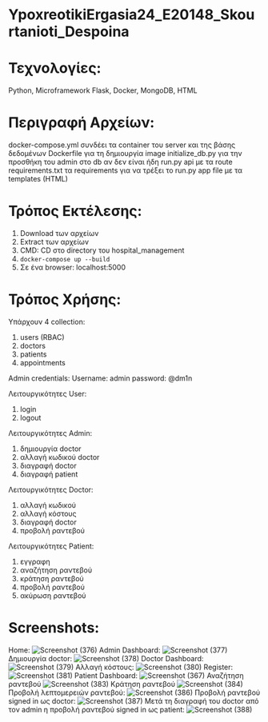 # YpoxreotikiErgasia24_E20148_Skourtanioti_Despoina

# Τεχνολογίες:

Python, Microframework Flask, Docker, MongoDB, HTML

# Περιγραφή Αρχείων:

docker-compose.yml συνδέει τα container του server και της βάσης δεδομένων
Dockerfile για τη δημιουργία image
initialize_db.py για την προσθήκη του admin στο db αν δεν είναι ήδη
run.py api με τα route
requirements.txt τα requirements για να τρέξει το run.py
app file με τα templates (HTML)

# Τρόπος Εκτέλεσης:

1. Download των αρχείων
2. Extract των αρχείων
3. CMD: CD στο directory του hospital_management
4. ```docker-compose up --build```
5. Σε ένα browser: localhost:5000

# Τρόπος Χρήσης:

Υπάρχουν 4 collection:
1. users (RBAC)
2. doctors
3. patients
4. appointments

Admin credentials:
Username: admin
password: @dm1n

Λειτουργικότητες User:
1. login
2. logout

Λειτουργικότητες Admin:
1. δημιουργία doctor
2. αλλαγή κωδικού doctor
3. διαγραφή doctor
4. διαγραφή patient

Λειτουργικότητες Doctor:
1. αλλαγή κωδικού
2. αλλαγή κόστους
3. διαγραφή doctor
4. προβολή ραντεβού

Λειτουργικότητες Patient:
1. εγγραφη
2. αναζήτηση ραντεβού
3. κράτηση ραντεβού
4. προβολή ραντεβού
5. ακύρωση ραντεβού

# Screenshots:

Home:
![Screenshot (376)](https://github.com/despoinaSkourtanioti/YpoxreotikiErgasia24_E20148_Skourtanioti_Despoina/assets/137726116/a75eeb01-0426-493a-8802-c8ae520c9f94)
Admin Dashboard:
![Screenshot (377)](https://github.com/despoinaSkourtanioti/YpoxreotikiErgasia24_E20148_Skourtanioti_Despoina/assets/137726116/66980d60-d4b0-4605-9a52-aee4add86361)
Δημιουργία doctor:
![Screenshot (378)](https://github.com/despoinaSkourtanioti/YpoxreotikiErgasia24_E20148_Skourtanioti_Despoina/assets/137726116/a00668fa-22e5-4350-bd32-a4640d4ddaeb)
Doctor Dashboard:
![Screenshot (379)](https://github.com/despoinaSkourtanioti/YpoxreotikiErgasia24_E20148_Skourtanioti_Despoina/assets/137726116/6c833e9f-1044-4734-98e1-2db2cd62686c)
Αλλαγή κόστους:
![Screenshot (380)](https://github.com/despoinaSkourtanioti/YpoxreotikiErgasia24_E20148_Skourtanioti_Despoina/assets/137726116/89e0ee66-365e-4714-b6f0-dd7a9735b7f0)
Register:
![Screenshot (381)](https://github.com/despoinaSkourtanioti/YpoxreotikiErgasia24_E20148_Skourtanioti_Despoina/assets/137726116/edeeba9d-2bcc-45b7-9a98-1cf97442fff3)
Patient Dashboard:
![Screenshot (367)](https://github.com/despoinaSkourtanioti/YpoxreotikiErgasia24_E20148_Skourtanioti_Despoina/assets/137726116/1642c5ff-9a58-4f9e-bc42-d67921c82095)
Αναζήτηση ραντεβού
![Screenshot (383)](https://github.com/despoinaSkourtanioti/YpoxreotikiErgasia24_E20148_Skourtanioti_Despoina/assets/137726116/81244650-55c4-4cad-a4ed-0fb09d3e7a9d)
Κράτηση ραντεβού
![Screenshot (384)](https://github.com/despoinaSkourtanioti/YpoxreotikiErgasia24_E20148_Skourtanioti_Despoina/assets/137726116/d28e4365-67b2-4f2d-8dd3-c1286812889f)
Προβολή λεπτομερειών ραντεβού:
![Screenshot (386)](https://github.com/despoinaSkourtanioti/YpoxreotikiErgasia24_E20148_Skourtanioti_Despoina/assets/137726116/38754e2d-135b-4e75-8277-e0b22b51f751)
Προβολή ραντεβού signed in ως doctor:
![Screenshot (387)](https://github.com/despoinaSkourtanioti/YpoxreotikiErgasia24_E20148_Skourtanioti_Despoina/assets/137726116/c4313310-8a80-480c-afdd-bf898cc89e7c)
Μετά τη διαγραφή του doctor από τον admin η προβολή ραντεβού signed in ως patient:
![Screenshot (388)](https://github.com/despoinaSkourtanioti/YpoxreotikiErgasia24_E20148_Skourtanioti_Despoina/assets/137726116/5cb9ed23-b757-46f8-95fa-1da13c8a7947)
